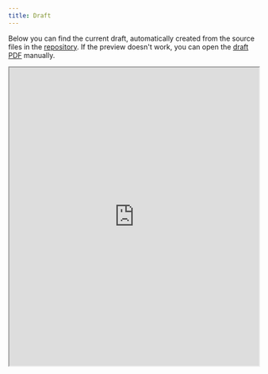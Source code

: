 ```yaml
---
title: Draft
---
```


Below you can find the current draft, automatically created from the source files in the [repository](https://github.com/durasj/bachelor-thesis). If the preview doesn't work, you can open the [draft PDF](https://thesis.science.upjs.sk/~jduras/draft.pdf) manually.

<iframe src="https://thesis.science.upjs.sk/~jduras/draft.pdf" width="100%" height="600px">Open the <a href="https://thesis.science.upjs.sk/~jduras/draft.pdf">draft PDF</a> manually.</iframe>
